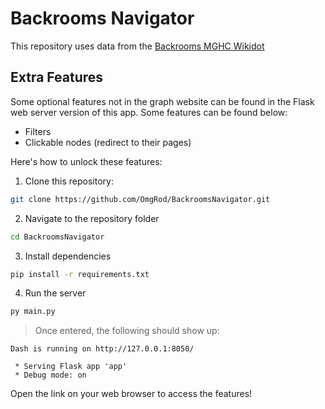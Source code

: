 # Backrooms Navigator

This repository uses data from the [Backrooms MGHC Wikidot](http://backrooms-mghc.wikidot.com)

## Extra Features

Some optional features not in the graph website can be found in the Flask web server version of this app. Some features can be found below:

- Filters
- Clickable nodes (redirect to their pages)

Here's how to unlock these features:

1. Clone this repository:

```sh
git clone https://github.com/OmgRod/BackroomsNavigator.git
```

2. Navigate to the repository folder

```sh
cd BackroomsNavigator
```

3. Install dependencies

```sh
pip install -r requirements.txt
```

4. Run the server

```sh
py main.py
```

> Once entered, the following should show up:

```
Dash is running on http://127.0.0.1:8050/

 * Serving Flask app 'app'
 * Debug mode: on
```

Open the link on your web browser to access the features!
